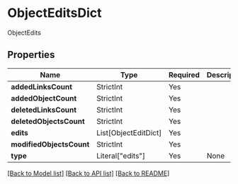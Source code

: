 # ObjectEditsDict

ObjectEdits

## Properties
| Name | Type | Required | Description |
| ------------ | ------------- | ------------- | ------------- |
**addedLinksCount** | StrictInt | Yes |  |
**addedObjectCount** | StrictInt | Yes |  |
**deletedLinksCount** | StrictInt | Yes |  |
**deletedObjectsCount** | StrictInt | Yes |  |
**edits** | List[ObjectEditDict] | Yes |  |
**modifiedObjectsCount** | StrictInt | Yes |  |
**type** | Literal["edits"] | Yes | None |


[[Back to Model list]](../../README.md#documentation-for-models) [[Back to API list]](../../README.md#documentation-for-api-endpoints) [[Back to README]](../../README.md)
